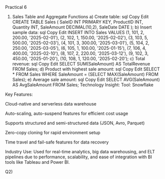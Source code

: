 Practical 6  

1) Sales Table and Aggregate Functions
a) Create table:
sql
Copy
Edit
CREATE TABLE Sales (
    SaleID INT PRIMARY KEY,
    ProductID INT,
    Quantity INT,
    SaleAmount DECIMAL(10,2),
    SaleDate DATE
);
b) Insert sample data:
sql
Copy
Edit
INSERT INTO Sales VALUES 
(1, 101, 2, 200.00, '2025-02-01'),
(2, 102, 1, 150.00, '2025-02-02'),
(3, 103, 5, 500.00, '2025-02-03'),
(4, 101, 3, 300.00, '2025-03-01'),
(5, 104, 2, 250.00, '2025-03-05'),
(6, 105, 1, 100.00, '2025-01-15'),
(7, 106, 4, 400.00, '2025-02-10'),
(8, 107, 2, 220.00, '2025-03-12'),
(9, 102, 3, 450.00, '2025-01-20'),
(10, 108, 1, 120.00, '2025-02-20');
c) Total revenue:
sql
Copy
Edit
SELECT SUM(SaleAmount) AS TotalRevenue FROM Sales;
d) Product with highest sale amount:
sql
Copy
Edit
SELECT * FROM Sales WHERE SaleAmount = (SELECT MAX(SaleAmount) FROM Sales);
e) Average sale amount:
sql
Copy
Edit
SELECT AVG(SaleAmount) AS AvgSaleAmount FROM Sales;
Technology Insight:
Tool: Snowflake

Key Features:

Cloud-native and serverless data warehouse

Auto-scaling, auto-suspend features for efficient cost usage

Supports structured and semi-structured data (JSON, Avro, Parquet)

Zero-copy cloning for rapid environment setup

Time travel and fail-safe features for data recovery

Industry Use: Used for real-time analytics, big data warehousing, and ELT pipelines due to performance, scalability, and ease of integration with BI tools like Tableau and Power BI.


Q2)







